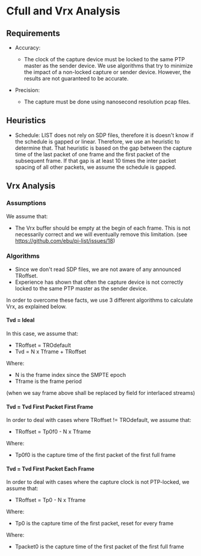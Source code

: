 # Cfull and Vrx Analysis

## Requirements

- Accuracy:
  - The clock of the capture device must be locked to the same PTP master as the sender device. We use algorithms that try to minimize the impact of a non-locked capture or sender device. However, the results are not guaranteed to be accurate.

- Precision:
  - The capture must be done using nanosecond resolution pcap files.

## Heuristics
- Schedule: LIST does not rely on SDP files, therefore it is doesn't know if the schedule is gapped or linear. Therefore, we use an heuristic to determine that. That heuristic is based on the gap between the capture time of the last packet of one frame and the first packet of the subsequent frame. If that gap is at least 10 times the inter packet spacing of all other packets, we assume the schedule is gapped.

## Vrx Analysis

### Assumptions

We assume that:
- The Vrx buffer should be empty at the begin of each frame. This is not necessarily correct and we will eventually remove this limitation. (see https://github.com/ebu/pi-list/issues/18)

### Algorithms

- Since we don't read SDP files, we are not aware of any announced TRoffset.
- Experience has shown that often the capture device is not correctly locked to the same PTP master as the sender device.

In order to overcome these facts, we use 3 different algorithms to calculate Vrx, as explained below.

#### Tvd = Ideal

In this case, we assume that:
- TRoffset = TROdefault
- Tvd = N x Tframe + TRoffset

Where:
- N is the frame index since the SMPTE epoch
- Tframe is the frame period

(when we say frame above shall be replaced by field for interlaced streams)

#### Tvd = Tvd First Packet First Frame

In order to deal with cases where TRoffset != TROdefault, we assume that:

- TRoffset = Tp0f0 - N x Tframe

Where:
- Tp0f0 is the capture time of the first packet of the first full frame

#### Tvd = Tvd First Packet Each Frame

In order to deal with cases where the capture clock is not PTP-locked, we assume that:

- TRoffset = Tp0 - N x Tframe

Where:
- Tp0 is the capture time of the first packet, reset for every frame

Where:
- Tpacket0 is the capture time of the first packet of the first full frame